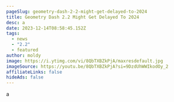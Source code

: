 ```yaml
---
pageSlug: geometry-dash-2-2-might-get-delayed-to-2024
title: Geometry Dash 2.2 Might Get Delayed To 2024
desc: a
date: 2023-12-14T08:58:45.152Z
tags:
  - news
  - "2.2"
  - featured
author: moldy
image: https://i.ytimg.com/vi/8QbTXBZkPjA/maxresdefault.jpg
imageSource: https://youtu.be/8QbTXBZkPjA?si=9DzdUhWWIkodOy_2
affiliateLinks: false
hideAds: false
---
```

a